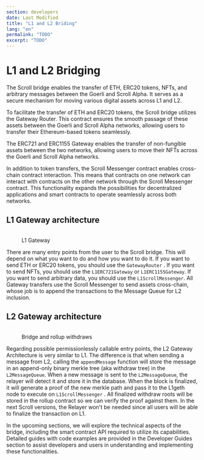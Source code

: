 ```yaml
---
section: developers
date: Last Modified
title: "L1 and L2 Briding"
lang: "en"
permalink: "TODO"
excerpt: "TODO"
---
```


# L1 and L2 Bridging

The Scroll bridge enables the transfer of ETH, ERC20 tokens, NFTs, and arbitrary messages between the Goerli and Scroll Alpha. It serves as a secure mechanism for moving various digital assets across L1 and L2.

To facilitate the transfer of ETH and ERC20 tokens, the Scroll bridge utilizes the Gateway Router. This contract ensures the smooth passage of these assets between the Goerli and Scroll Alpha networks, allowing users to transfer their Ethereum-based tokens seamlessly.

The ERC721 and ERC1155 Gateway enables the transfer of non-fungible assets between the two networks, allowing users to move their NFTs across the Goerli and Scroll Alpha networks.

In addition to token transfers, the Scroll Messenger contract enables cross-chain contract interaction. This means that contracts on one network can interact with contracts on the other network through the Scroll Messenger contract. This functionality expands the possibilities for decentralized applications and smart contracts to operate seamlessly across both networks.

## L1 Gateway architecture

<figure><img src="../../.gitbook/assets/L1GatewayWHITE.png" alt=""><figcaption><p>L1 Gateway</p></figcaption></figure>

There are many entry points from the user to the Scroll bridge. This will depend on what you want to do and how you want to do it. If you want to send ETH or ERC20 tokens, you should use the `GatewayRouter` . If you want to send NFTs, you should use the `L1ERC721Gateway` or `L1ERC1155Gateway`. If you want to send arbitrary data, you should use the `L1ScrollMessenger`. All Gateway transfers use the Scroll Messenger to send assets cross-chain, whose job is to append the transactions to the Message Queue for L2 inclusion.

## L2 Gateway architecture

<figure><img src="../../.gitbook/assets/bridge &#x26; rollup-withdrawWHITE (1).png" alt=""><figcaption><p>Bridge and rollup withdraws</p></figcaption></figure>

Regarding possible permissionlessly callable entry points, the L2 Gateway Architecture is very similar to L1. The difference is that when sending a message from L2, calling the `appendMessage` function will store the message in an append-only binary merkle tree (aka withdraw tree) in the `L2MessageQueue`. When a new message is sent to the `L2MessageQueue`, the relayer will detect it and store it in the database. When the block is finalized, it will generate a proof of the new merkle path and pass it to the L1geth node to execute on `L1ScrollMessenger` . All finalized withdraw roots will be stored in the rollup contract so we can verify the proof against them. In the next Scroll versions, the Relayer won't be needed since all users will be able to finalize the transaction on L1.

In the upcoming sections, we will explore the technical aspects of the bridge, including the smart contract API required to utilize its capabilities. Detailed guides with code examples are provided in the Developer Guides section to assist developers and users in understanding and implementing these functionalities.
